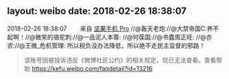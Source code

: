 layout: weibo
date: 2018-02-26 18:38:07
---
<meta name="referrer" content="no-referrer" />

2018-02-26 18:38:07  &nbsp;&nbsp;&nbsp;&nbsp;&nbsp;&nbsp; 来自 <a href="http://app.weibo.com/t/feed/Z4AgP" rel="nofollow">坚果手机 Pro</a>
//@轰天老炮://@大禁帝国C:养不起啊！//@微笑的骆驼刺://@一品泥人本尊: //@何葆国://@书蠹周正旺: //@亦农://@王微_危机管理: 所以税负没办法降低，所以绝不走民主监督的邪路！
>  该账号因被投诉违反《微博社区公约》的相关规定，现已无法查看。查看帮助 https://kefu.weibo.com/faqdetail?id=13216
